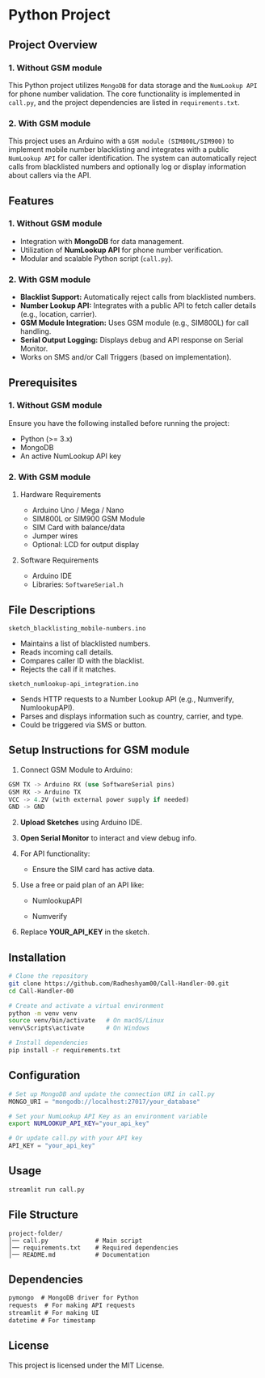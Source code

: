# Python Project

## Project Overview
### 1. Without GSM module
This Python project utilizes `MongoDB` for data storage and the `NumLookup API` for phone number validation. The core functionality is implemented in `call.py`, and the project dependencies are listed in `requirements.txt`.

### 2. With GSM module
This project uses an Arduino with a `GSM module (SIM800L/SIM900)` to implement mobile number blacklisting and integrates with a public `NumLookup API` for caller identification. The system can automatically reject calls from blacklisted numbers and optionally log or display information about callers via the API.

## Features
### 1. Without GSM module
- Integration with **MongoDB** for data management.
- Utilization of **NumLookup API** for phone number verification.
- Modular and scalable Python script (`call.py`).

### 2. With GSM module
- **Blacklist Support:** Automatically reject calls from blacklisted numbers.
- **Number Lookup API:** Integrates with a public API to fetch caller details (e.g., location, carrier).
- **GSM Module Integration:** Uses GSM module (e.g., SIM800L) for call handling.
- **Serial Output Logging:** Displays debug and API response on Serial Monitor.
- Works on SMS and/or Call Triggers (based on implementation).

## Prerequisites
### 1. Without GSM module
Ensure you have the following installed before running the project:

- Python (>= 3.x)
- MongoDB
- An active NumLookup API key

### 2. With GSM module
1. Hardware Requirements

    - Arduino Uno / Mega / Nano
    - SIM800L or SIM900 GSM Module
    - SIM Card with balance/data
    - Jumper wires
    - Optional: LCD for output display

2. Software Requirements

    - Arduino IDE
    - Libraries:
    `SoftwareSerial.h`

## File Descriptions
`sketch_blacklisting_mobile-numbers.ino`
- Maintains a list of blacklisted numbers.
- Reads incoming call details.
- Compares caller ID with the blacklist.
- Rejects the call if it matches.

`sketch_numlookup-api_integration.ino`
- Sends HTTP requests to a Number Lookup API (e.g., Numverify, NumlookupAPI).
- Parses and displays information such as country, carrier, and type.
- Could be triggered via SMS or button.

## Setup Instructions for GSM module
1. Connect GSM Module to Arduino:
```rust
GSM TX -> Arduino RX (use SoftwareSerial pins)
GSM RX -> Arduino TX
VCC -> 4.2V (with external power supply if needed)
GND -> GND
```
2. **Upload Sketches** using Arduino IDE.
3. **Open Serial Monitor** to interact and view debug info.

4. For API functionality:

    - Ensure the SIM card has active data.

5. Use a free or paid plan of an API like:

    - NumlookupAPI

    - Numverify

5. Replace **YOUR_API_KEY** in the sketch.

## Installation

```sh
# Clone the repository
git clone https://github.com/Radheshyam00/Call-Handler-00.git
cd Call-Handler-00

# Create and activate a virtual environment
python -m venv venv
source venv/bin/activate   # On macOS/Linux
venv\Scripts\activate      # On Windows

# Install dependencies
pip install -r requirements.txt
```

## Configuration

```python
# Set up MongoDB and update the connection URI in call.py
MONGO_URI = "mongodb://localhost:27017/your_database"
```

```sh
# Set your NumLookup API Key as an environment variable
export NUMLOOKUP_API_KEY="your_api_key"
```

```python
# Or update call.py with your API key
API_KEY = "your_api_key"
```

## Usage

```sh
streamlit run call.py
```

## File Structure

```
project-folder/
│── call.py             # Main script
│── requirements.txt    # Required dependencies
│── README.md           # Documentation
```

## Dependencies

```txt
pymongo  # MongoDB driver for Python
requests  # For making API requests
streamlit # For making UI
datetime # For timestamp
```

## License

This project is licensed under the MIT License.

